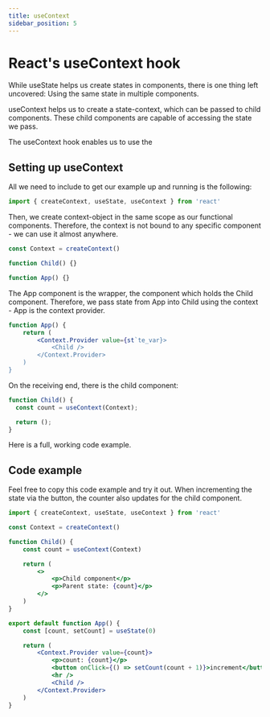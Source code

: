 ```yaml
---
title: useContext
sidebar_position: 5
---
```


# React's useContext hook

While useState helps us create states in components, there is one thing left uncovered: Using the same state in multiple components.

useContext helps us to create a state-context, which can be passed to child components.
These child components are capable of accessing the state we pass.

The useContext hook enables us to use the

## Setting up useContext

All we need to include to get our example up and running is the following:

```javascript
import { createContext, useState, useContext } from 'react'
```

Then, we create context-object in the same scope as our functional components. Therefore, the context
is not bound to any specific component - we can use it almost anywhere.

```javascript
const Context = createContext()

function Child() {}

function App() {}
```

The App component is the wrapper, the component which holds the Child component.
Therefore, we pass state from App into Child using the context - App is the context provider.

```jsx
function App() {
	return (
		<Context.Provider value={st`te_var}>
			<Child />
		</Context.Provider>
	)
}
```

On the receiving end, there is the child component:

```jsx
function Child() {
  const count = useContext(Context);

  return ();
}
```

Here is a full, working code example.

## Code example

Feel free to copy this code example and try it out. When incrementing the state via the button,
the counter also updates for the child component.

```jsx
import { createContext, useState, useContext } from 'react'

const Context = createContext()

function Child() {
	const count = useContext(Context)

	return (
		<>
			<p>Child component</p>
			<p>Parent state: {count}</p>
		</>
	)
}

export default function App() {
	const [count, setCount] = useState(0)

	return (
		<Context.Provider value={count}>
			<p>count: {count}</p>
			<button onClick={() => setCount(count + 1)}>increment</button>
			<hr />
			<Child />
		</Context.Provider>
	)
}
```
